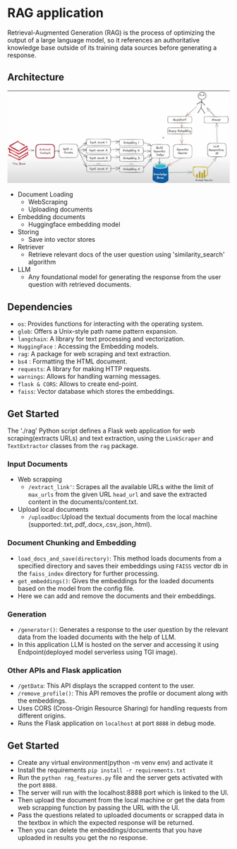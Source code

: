 # RAG application
Retrieval-Augmented Generation (RAG) is the process of optimizing the output of a large language model, so it references an authoritative knowledge base outside of its training data sources before generating a response.

## Architecture
![RAG](./RAG.jpg)
- Document Loading
    - WebScraping
    - Uploading documents 
- Embedding documents
    - Huggingface embedding model 
- Storing
    - Save into vector stores
- Retriever
    - Retrieve relevant docs of the user question using 'similarity_search' algorithm
- LLM
    - Any foundational model for generating the response from the user question with retrieved documents.

## Dependencies

- `os`: Provides functions for interacting with the operating system.
- `glob`: Offers a Unix-style path name pattern expansion.
- `langchain`: A library for text processing and vectorization.
- `HuggingFace` : Accessing the Embedding models.
- `rag`: A package for web scraping and text extraction.
- `bs4` : Formatting the HTML document.
- `requests`: A library for making HTTP requests.
- `warnings`: Allows for handling warning messages.
- `flask & CORS`: Allows to create end-point.
- `faiss`: Vector database which stores the embeddings.

## Get Started

The './rag' Python script defines a Flask web application for web scraping(extracts URLs) and text extraction, using the `LinkScraper` and `TextExtractor` classes from the `rag` package.

###  Input Documents
- Web scrapping
    - `/extract_link'`: Scrapes all the available URLs withe the limit of `max_urls` from the given URL `head_url` and save the extracted content in the documents/content.txt.
- Upload local documents
    - `/uploadDoc`:Upload the textual documents from the local machine (supported:.txt,.pdf,.docx,.csv,.json,.html).

### Document Chunking and Embedding

- `load_docs_and_save(directory)`: This method loads documents from a specified directory and saves their embeddings using `FAISS` vector db in the `faiss_index` directory for further processing.
- `get_embeddings()`: Gives the embeddings for the loaded documents based on the model from the config file.
- Here we can add and remove the documents and their embeddings.

### Generation

- `/generator()`: Generates a response to the user question by the relevant data from the loaded documents with the help of LLM.
- In this application LLM is hosted on the server and accessing it using Endpoint(deployed model serverless using TGI image).

### Other APIs and Flask application
- `/getData`: This API displays the scrapped content to the user.
- `/remove_profile()`: This API removes the profile or document along with the embeddings.
- Uses CORS (Cross-Origin Resource Sharing) for handling requests from different origins.
- Runs the Flask application on `localhost` at port `8888` in debug mode.

<!-- Please note that the actual functionality of the code depends on the implementation details of the classes and functions from the `rag` and `langchain` packages. -->

## Get Started
 - Create any virtual environment(python -m venv env) and activate it
 - Install the requirements `pip install -r requirements.txt`
 - Run the `python rag_features.py` file and the server gets activated with the port `8888`.
 - The server will run with the localhost:8888 port which is linked to the UI.
 - Then upload the document from the local machine or get the data from web scrapping function by passing the URL with the UI.
 - Pass the questions related to uploaded documents or scrapped data in the textbox in which the expected response will be returned.
 - Then you can delete the embeddings/documents that you have uploaded in results you get the no response.  

